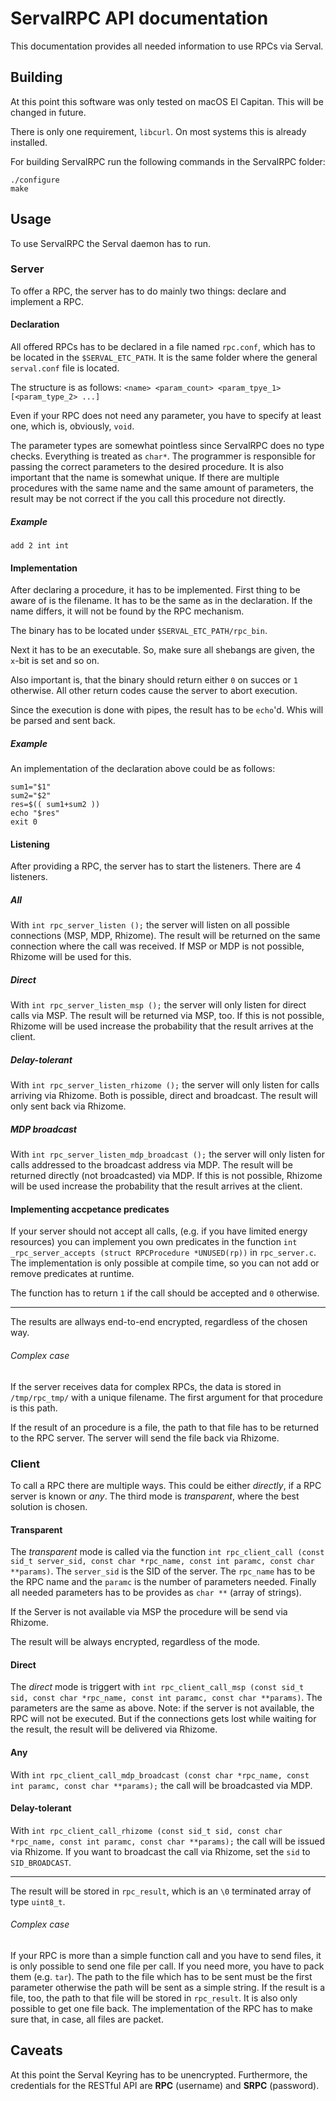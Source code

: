 # ServalRPC API documentation
This documentation provides all needed information to use RPCs via Serval.

## Building
At this point this software was only tested on macOS El Capitan. This will be changed in future.

There is only one requirement, `libcurl`. On most systems this is already installed.

For building ServalRPC run the following commands in the ServalRPC folder:
```
./configure
make
```

## Usage
To use ServalRPC the Serval daemon has to run.

### Server
To offer a RPC, the server has to do mainly two things: declare and implement a RPC.

#### Declaration
All offered RPCs has to be declared in a file named `rpc.conf`, which has to be located in the `$SERVAL_ETC_PATH`. It is the same folder where the general `serval.conf` file is located.

The structure is as follows: `<name> <param_count> <param_tpye_1> [<param_type_2> ...]`

Even if your RPC does not need any parameter, you have to specify at least one, which is, obviously, `void`.

The parameter types are somewhat pointless since ServalRPC does no type checks. Everything is treated as `char*`. The programmer is responsible for passing the correct parameters to the desired procedure. It is also important that the name is somewhat unique. If there are multiple procedures with the same name and the same amount of parameters, the result may be not correct if the you call this procedure not directly.

##### Example
```
add 2 int int
```

#### Implementation
After declaring a procedure, it has to be implemented. First thing to be aware of is the filename. It has to be the same as in the declaration. If the name differs, it will not be found by the RPC mechanism.

The binary has to be located under `$SERVAL_ETC_PATH/rpc_bin`.

Next it has to be an executable. So, make sure all shebangs are given, the `x`-bit is set and so on.

Also important is, that the binary should return either `0` on succes or `1` otherwise. All other return codes cause the server to abort execution.

Since the execution is done with pipes, the result has to be `echo`\'d. Whis will be parsed and sent back.

##### Example
An implementation of the declaration above could be as follows:

```
sum1="$1"
sum2="$2"
res=$(( sum1+sum2 ))
echo "$res"
exit 0
```

#### Listening
After providing a RPC, the server has to start the listeners. There are 4 listeners.

##### All
With `int rpc_server_listen ();` the server will listen on all possible connections (MSP, MDP, Rhizome). The result will be returned on the same connection where the call was received. If MSP or MDP is not possible, Rhizome will be used for this.

##### Direct
With `int rpc_server_listen_msp ();` the server will only listen for direct calls via MSP. The result will be returned via MSP, too. If this is not possible, Rhizome will be used increase the probability that the result arrives at the client.

##### Delay-tolerant
With `int rpc_server_listen_rhizome ();` the server will only listen for calls arriving via Rhizome. Both is possible, direct and broadcast. The result will only sent back via Rhizome.

##### MDP broadcast
With `int rpc_server_listen_mdp_broadcast ();` the server will only listen for calls addressed to the broadcast address via MDP. The result will be returned directly (not broadcasted) via MDP. If this is not possible, Rhizome will be used increase the probability that the result arrives at the client.

#### Implementing accpetance predicates
If your server should not accept all calls, (e.g. if you have limited energy resources) you can implement you own predicates in the function `int _rpc_server_accepts (struct RPCProcedure *UNUSED(rp))` in `rpc_server.c`. The implementation is only possible at compile time, so you can not add or remove predicates at runtime.

The function has to return `1` if the call should be accepted and `0` otherwise.

---

The results are allways end-to-end encrypted, regardless of the chosen way.

###### Complex case
If the server receives data for complex RPCs, the data is stored in `/tmp/rpc_tmp/` with a unique filename. The first argument for that procedure is this path.

If the result of an procedure is a file, the path to that file has to be returned to the RPC server. The server will send the file back via Rhizome.

### Client
To call a RPC there are multiple ways. This could be either *directly*, if a RPC server is known or *any*. The third mode is *transparent*, where the best solution is chosen.

#### Transparent
The *transparent* mode is called via the function `int rpc_client_call (const sid_t server_sid, const char *rpc_name, const int paramc, const char **params)`. The `server_sid` is the SID of the server. The `rpc_name` has to be the RPC name and the `paramc` is the number of parameters needed. Finally all needed parameters has to be provides as `char **` (array of strings).

If the Server is not available via MSP the procedure will be send via Rhizome.

The result will be always encrypted, regardless of the mode.

#### Direct
The *direct* mode is triggert with `int rpc_client_call_msp (const sid_t sid, const char *rpc_name, const int paramc, const char **params)`. The parameters are the same as above. Note: if the server is not available, the RPC will not be executed. But if the connections gets lost while waiting for the result, the result will be delivered via Rhizome.

#### Any
With `int rpc_client_call_mdp_broadcast (const char *rpc_name, const int paramc, const char **params);` the call will be broadcasted via MDP.

#### Delay-tolerant
With `int rpc_client_call_rhizome (const sid_t sid, const char *rpc_name, const int paramc, const char **params);` the call will be issued via Rhizome. If you want to broadcast the call via Rhizome, set the `sid` to `SID_BROADCAST`.

---

The result will be stored in `rpc_result`, which is an `\0` terminated array of type `uint8_t`.

###### Complex case
If your RPC is more than a simple function call and you have to send files, it is only possible to send one file per call. If you need more, you have to pack them (e.g. `tar`). The path to the file which has to be sent must be the first parameter otherwise the path will be sent as a simple string. If the result is a file, too, the path to that file will be stored in `rpc_result`. It is also only possible to get one file back. The implementation of the RPC has to make sure that, in case, all files are packet.

## Caveats
At this point the Serval Keyring has to be unencrypted. Furthermore, the credentials for the RESTful API are __RPC__ (username) and __SRPC__ (password).

